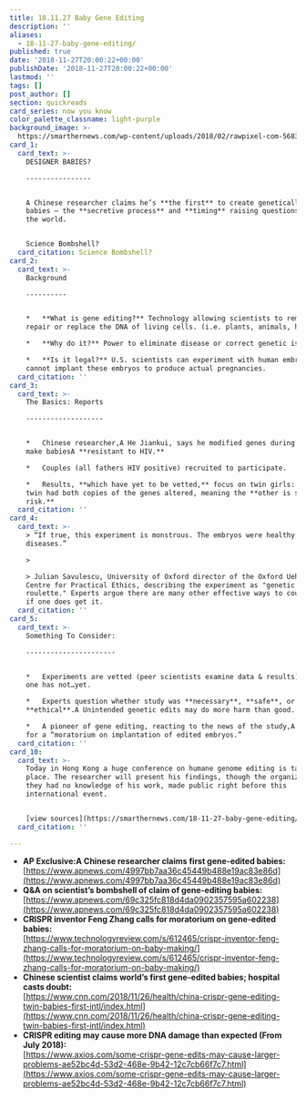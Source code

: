 ```yaml
---
title: 18.11.27 Baby Gene Editing
description: ''
aliases:
  - 18-11-27-baby-gene-editing/
published: true
date: '2018-11-27T20:00:22+00:00'
publishDate: '2018-11-27T20:00:22+00:00'
lastmod: ''
tags: []
post_author: []
section: quickreads
card_series: now you know
color_palette_classname: light-purple
background_image: >-
  https://smarthernews.com/wp-content/uploads/2018/02/rawpixel-com-568371-unsplash-360x360.jpg
card_1:
  card_text: >-
    DESIGNER BABIES?

    ----------------


    A Chinese researcher claims he’s **the first** to create genetically-edited
    babies – the **secretive process** and **timing** raising questions all over
    the world.


    Science Bombshell?
  card_citation: Science Bombshell?
card_2:
  card_text: >-
    Background

    ----------


    *   **What is gene editing?** Technology allowing scientists to remove,
    repair or replace the DNA of living cells. (i.e. plants, animals, humans.)

    *   **Why do it?** Power to eliminate disease or correct genetic issues.

    *   **Is it legal?** U.S. scientists can experiment with human embryos but
    cannot implant these embryos to produce actual pregnancies.
  card_citation: ''
card_3:
  card_text: >-
    The Basics: Reports

    -------------------


    *   Chinese researcher,A He Jiankui, says he modified genes during IVF, to
    make babiesA **resistant to HIV.**

    *   Couples (all fathers HIV positive) recruited to participate.

    *   Results, **which have yet to be vetted,** focus on twin girls: only one
    twin had both copies of the genes altered, meaning the **other is still at
    risk.**
  card_citation: ''
card_4:
  card_text: >-
    > “If true, this experiment is monstrous. The embryos were healthy. No known
    diseases.”

    > 

    > Julian Savulescu, University of Oxford director of the Oxford Uehiro
    Centre for Practical Ethics, describing the experiment as "genetic Russian
    roulette." Experts argue there are many other effective ways to counter HIV
    if one does get it.
  card_citation: ''
card_5:
  card_text: >-
    Something To Consider:

    ----------------------


    *   Experiments are vetted (peer scientists examine data & results); this
    one has not…yet.

    *   Experts question whether study was **necessary**, **safe**, or
    **ethical**.A Unintended genetic edits may do more harm than good.

    *   A pioneer of gene editing, reacting to the news of the study,A called
    for a “moratorium on implantation of edited embryos.”
  card_citation: ''
card_10:
  card_text: >-
    Today in Hong Kong a huge conference on humane genome editing is taking
    place. The researcher will present his findings, though the organizers say
    they had no knowledge of his work, made public right before this
    international event.


    [view sources](https://smarthernews.com/18-11-27-baby-gene-editing/)
  card_citation: ''

---
```

*   **AP Exclusive:A Chinese researcher claims first gene-edited babies:**  
    [https://www.apnews.com/4997bb7aa36c45449b488e19ac83e86d](https://www.apnews.com/4997bb7aa36c45449b488e19ac83e86d)
*   **Q&A on scientist’s bombshell of claim of gene-editing babies:**  
    [https://www.apnews.com/69c325fc818d4da0902357595a602238](https://www.apnews.com/69c325fc818d4da0902357595a602238)
*   **CRISPR inventor Feng Zhang calls for moratorium on gene-edited babies:**  
    [https://www.technologyreview.com/s/612465/crispr-inventor-feng-zhang-calls-for-moratorium-on-baby-making/](https://www.technologyreview.com/s/612465/crispr-inventor-feng-zhang-calls-for-moratorium-on-baby-making/)
*   **Chinese scientist claims world’s first gene-edited babies; hospital casts doubt:**  
    [https://www.cnn.com/2018/11/26/health/china-crispr-gene-editing-twin-babies-first-intl/index.html](https://www.cnn.com/2018/11/26/health/china-crispr-gene-editing-twin-babies-first-intl/index.html)
*   **CRISPR editing may cause more DNA damage than expected (From July 2018):**  
    [https://www.axios.com/some-crispr-gene-edits-may-cause-larger-problems-ae52bc4d-53d2-468e-9b42-12c7cb66f7c7.html](https://www.axios.com/some-crispr-gene-edits-may-cause-larger-problems-ae52bc4d-53d2-468e-9b42-12c7cb66f7c7.html)